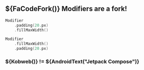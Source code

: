 ## ${FaCodeFork()} Modifiers are a fork!

```kotlin
Modifier
    .padding(20.px)
    .fillMaxWidth()
```

```kotlin
Modifier
    .fillMaxWidth()
    .padding(20.px)
```

### <span class="fragment">${Kobweb()} != ${AndroidText("Jetpack Compose")}</span>
